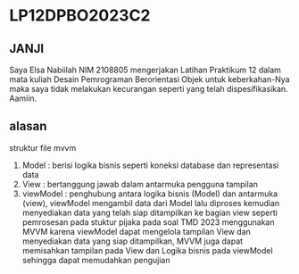 # LP12DPBO2023C2
## JANJI 
Saya Elsa Nabiilah NIM 2108805 mengerjakan Latihan Praktikum 12 dalam mata kuliah Desain Pemrograman Berorientasi Objek untuk keberkahan-Nya maka saya tidak melakukan kecurangan seperti yang telah dispesifikasikan. Aamiin.

## alasan 
struktur file mvvm 
1. Model : berisi logika bisnis seperti koneksi database dan representasi data
2. View : bertanggung jawab dalam antarmuka pengguna tampilan
3. viewModel : penghubung antara logika bisnis (Model) dan antarmuka (view), viewModel mengambil data dari Model lalu diproses kemudian menyediakan data yang telah siap ditampilkan ke bagian view seperti pemrosesan pada stuktur pijaka pada soal TMD 2023
menggunakan MVVM karena viewModel dapat mengelola tampilan View dan menyediakan data yang siap ditampilkan, MVVM juga dapat memisahkan tampilan pada View dan Logika bisnis pada viewModel sehingga dapat memudahkan pengujian 

